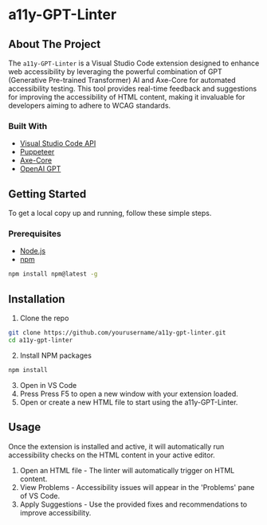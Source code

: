 # a11y-GPT-Linter

## About The Project

The `a11y-GPT-Linter` is a Visual Studio Code extension designed to enhance web accessibility by leveraging the powerful combination of GPT (Generative Pre-trained Transformer) AI and Axe-Core for automated accessibility testing. This tool provides real-time feedback and suggestions for improving the accessibility of HTML content, making it invaluable for developers aiming to adhere to WCAG standards.

### Built With

- [Visual Studio Code API](https://code.visualstudio.com/api)
- [Puppeteer](https://pptr.dev/)
- [Axe-Core](https://github.com/dequelabs/axe-core)
- [OpenAI GPT](https://openai.com/api/)

## Getting Started

To get a local copy up and running, follow these simple steps.

### Prerequisites

- [Node.js](https://nodejs.org/)
- [npm](https://npmjs.com/)
```bash
npm install npm@latest -g
```

## Installation
1. Clone the repo
```bash
git clone https://github.com/yourusername/a11y-gpt-linter.git
cd a11y-gpt-linter
```
2. Install NPM packages
```bash
npm install
```
3. Open in VS Code
4. Press Press F5 to open a new window with your extension loaded.
5. Open or create a new HTML file to start using the a11y-GPT-Linter.

## Usage 
Once the extension is installed and active, it will automatically run accessibility checks on the HTML content in your active editor.
1. Open an HTML file - The linter will automatically trigger on HTML content.
2. View Problems - Accessibility issues will appear in the 'Problems' pane of VS Code.
3. Apply Suggestions - Use the provided fixes and recommendations to improve accessibility.
